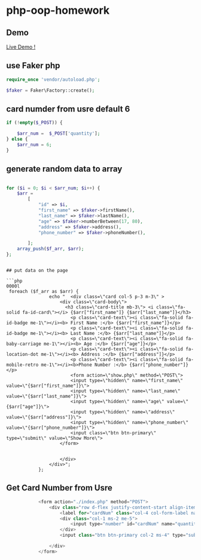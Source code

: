 # php-oop-homework

## Demo

[Live Demo !](https://faker-php-test.herokuapp.com/index.php)

## use Faker php

```php
require_once 'vendor/autoload.php';

$faker = Faker\Factory::create();

```

## card numder from usre default 6

```php
if (!empty($_POST)) {

    $arr_num =  $_POST['quantity'];
} else {
    $arr_num = 6;
}

```

## generate random data to array

```php

for ($i = 0; $i < $arr_num; $i++) {
    $arr =
        [
            "id" => $i,
            "first_name" => $faker->firstName(),
            "last_name" => $faker->lastName(),
            "age" => $faker->numberBetween(17, 80),
            "address" => $faker->address(),
            "phone_number" => $faker->phoneNumber(),

        ];
    array_push($f_arr, $arr);
};

```


```

## put data on the page

```php
0000l
 foreach ($f_arr as $arr) {
                echo "  <div class=\"card col-5 p-3 m-3\" >
                    <div class=\"card-body\">
                      <h3 class=\"card-title mb-3\"> <i class=\"fa-solid fa-id-card\"></i> {$arr["first_name"]} {$arr["last_name"]}</h3>
                        <p class=\"card-text\"><i class=\"fa-solid fa-id-badge me-1\"></i><b> First Name :</b> {$arr["first_name"]}</p>
                        <p class=\"card-text\"><i class=\"fa-solid fa-id-badge me-1\"></i><b> Last Name :</b> {$arr["last_name"]}</p>
                        <p class=\"card-text\"><i class=\"fa-solid fa-baby-carriage me-1\"></i><b> Age :</b> {$arr["age"]}</p>
                        <p class=\"card-text\"><i class=\"fa-solid fa-location-dot me-1\"></i><b> Address :</b> {$arr["address"]}</p>
                        <p class=\"card-text\"><i class=\"fa-solid fa-mobile-retro me-1\"></i><b>Phone Number :</b> {$arr["phone_number"]}</p>
                        <form action=\"show.php\" method=\"POST\">
                        <input type=\"hidden\" name=\"first_name\" value=\"{$arr["first_name"]}\">
                        <input type=\"hidden\" name=\"last_name\" value=\"{$arr["last_name"]}\">
                        <input type=\"hidden\" name=\"age\" value=\"{$arr["age"]}\">
                        <input type=\"hidden\" name=\"address\" value=\"{$arr["address"]}\">
                        <input type=\"hidden\" name=\"phone_number\" value=\"{$arr["phone_number"]}\">
                        <input class=\"btn btn-primary\" type=\"submit\" value=\"Show More\">
                    </form>


                    </div>
                </div>";
            };

```

## Get Card Number from Usre

```php
            <form action="./index.php" method="POST">
                <div class="row d-flex justify-content-start align-items-center">
                    <label for="cardNum" class="col-4 col-form-label navbar-brand">Card Number(1-12)</label>
                    <div class="col-1 ms-2 me-5">
                        <input type="number" id="cardNum" name="quantity" min="1" max="12" value="<?php echo "$arr_num"; ?>">
                    </div>
                    <input class="btn btn-primary col-2 ms-4" type="submit" value="Go">

                </div>
            </form>

```

